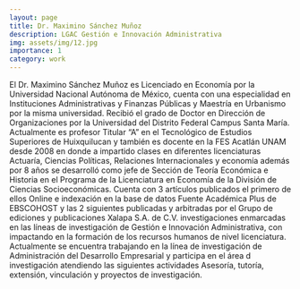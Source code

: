 ```yaml
---
layout: page
title: Dr. Maximino Sánchez Muñoz
description: LGAC Gestión e Innovación Administrativa
img: assets/img/12.jpg
importance: 1
category: work
---
```


El Dr. Maximino Sánchez Muñoz es Licenciado en Economía por la Universidad Nacional Autónoma de México, cuenta con una especialidad en Instituciones Administrativas y Finanzas Públicas y Maestría en Urbanismo por la misma universidad. Recibió el grado de Doctor en Dirección de Organizaciones por la Universidad del Distrito Federal Campus Santa María. Actualmente es profesor Titular “A” en el Tecnológico de Estudios Superiores de Huixquilucan y también es docente en la FES Acatlán UNAM desde 2008 en donde a impartido clases en diferentes licenciaturas Actuaría, Ciencias Políticas, Relaciones Internacionales y economía además por 8 años se desarrolló como jefe de Sección de Teoría Económica e Historia en el Programa de la Licenciatura en Economía de la División de Ciencias Socioeconómicas.  Cuenta con 3 artículos publicados el primero de ellos Online e indexación en la base de datos Fuente Académica Plus de EBSCOHOST y las 2 siguientes publicadas y arbitradas por el Grupo de ediciones y publicaciones Xalapa S.A. de C.V. investigaciones enmarcadas en las líneas de investigación de Gestión e Innovación Administrativa, con impactando en la formación de los recursos humanos de nivel licenciatura. Actualmente se encuentra trabajando en la línea de investigación de Administración del Desarrollo Empresarial y participa en el área d investigación atendiendo las siguientes actividades Asesoría, tutoría, extensión, vinculación y proyectos de investigación.